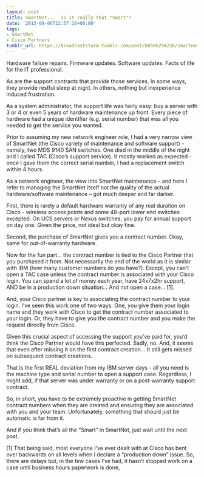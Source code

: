 ```yaml
---
layout: post
title: SmartNet...  Is it really that "Smart"?
date: '2013-09-06T22:57:16+00:00'
tags:
- SmartNet
- Cisco Partners
tumblr_url: https://broadcaststorm.tumblr.com/post/60506294236/smartnet-is-it-really-that-smart
---
```

Hardware failure repairs. Firmware updates. Software updates. Facts of life for the IT professional.

As are the support contracts that provide those services. In some ways, they provide restful sleep at night. In others, nothing but inexperience induced frustration.

As a system administrator, the support life was fairly easy: buy a server with 3 or 4 or even 5 years of hardware maintenance up front. Every piece of hardware had a unique identifier (e.g. serial number) that was all you needed to get the service you wanted.

Prior to assuming my new network engineer role, I had a very narrow view of SmartNet (the Cisco variety of maintenance and software support) - namely, two MDS 9140 SAN switches. One died in the middle of the night and I called TAC (Cisco’s support service). It mostly worked as expected - once I gave them the correct serial number, I had a replacement switch within 4 hours.

As a network engineer, the view into SmartNet maintenance – and here I refer to managing the SmartNet itself not the quality of the actual hardware/software maintenance – got much deeper and far darker.

First, there is rarely a default hardware warranty of any real duration on Cisco - wireless access points and some 48-port lower end switches excepted. On UCS servers or Nexus switches, you pay for annual support on day one. Given the price, not ideal but okay fine.

Second, the purchase of SmartNet gives you a contract number. Okay, same for out-of-warranty hardware.

Now for the fun part… the contract number is tied to the Cisco Partner that you purchased it from. Not necessarily the end of the world as it is similar with IBM (how many customer numbers do you have?). Except, you can’t open a TAC case unless the contract number is associated with your Cisco login. You can spend a lot of money each year, have 24x7x2hr support, AND be in a production down situation… And not open a case… [1].

And, your Cisco partner is key to associating the contract number to your login. I’ve seen this work one of two ways. One, you give them your login name and they work with Cisco to get the contract number associated to your login. Or, they have to give you the contract number and you make the request directly from Cisco.

Given this crucial aspect of accessing the support you’ve paid for, you’d think the Cisco Partner would have this perfected. Sadly, no. And, it seems that even after missing it on the first contract creation… It still gets missed on subsequent contract creations.

That is the first REAL deviation from my IBM server days - all you need is the machine type and serial number to open a support case. Regardless, I might add, if that server was under warranty or on a post-warranty support contract.

So, in short, you have to be extremely proactive in getting SmartNet contract numbers when they are created and ensuring they are associated with you and your team. Unfortunately, something that should just be automatic is far from it.

And if you think that’s all the “Smart” in SmartNet, just wait until the next post.

[1] That being said, most everyone I’ve ever dealt with at Cisco has bent over backwards on all levels when I declare a “production down” issue. So, there are delays but, in the few cases I’ve had, it hasn’t stopped work on a case until business hours paperwork is done,

